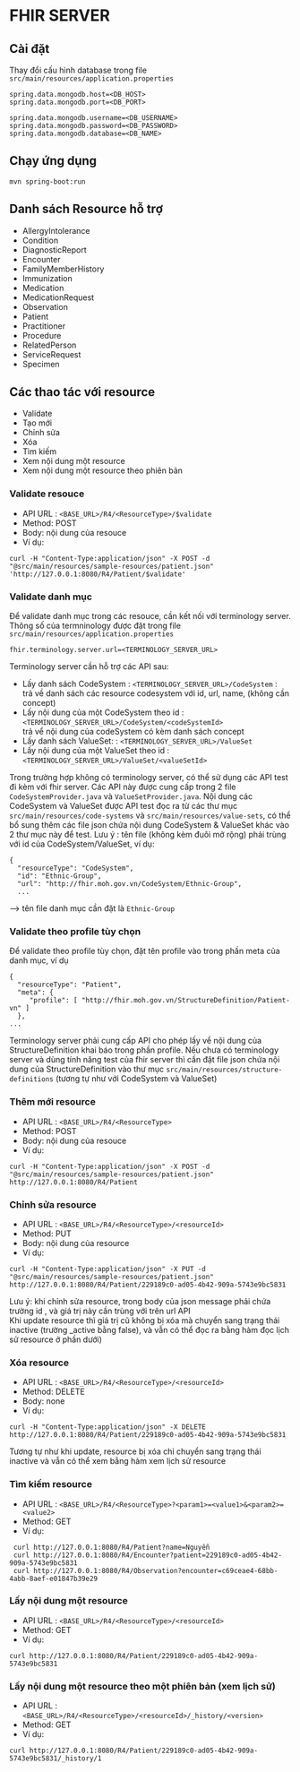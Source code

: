 # FHIR SERVER 

## Cài đặt 
Thay đổi cấu hình database trong file `src/main/resources/application.properties`  

```
spring.data.mongodb.host=<DB_HOST>
spring.data.mongodb.port=<DB_PORT>

spring.data.mongodb.username=<DB_USERNAME>
spring.data.mongodb.password=<DB_PASSWORD>
spring.data.mongodb.database=<DB_NAME>

```

## Chạy ứng dụng  
```
mvn spring-boot:run
```
## Danh sách Resource hỗ trợ  
 - AllergyIntolerance
 - Condition
 - DiagnosticReport
 - Encounter
 - FamilyMemberHistory
 - Immunization
 - Medication
 - MedicationRequest
 - Observation
 - Patient
 - Practitioner
 - Procedure
 - RelatedPerson
 - ServiceRequest
 - Specimen
 
## Các thao tác với resource  
 - Validate
 - Tạo mới
 - Chỉnh sửa
 - Xóa
 - Tìm kiếm
 - Xem nội dung một resource
 - Xem nội dung một resource theo phiên bản
 
### Validate resouce  
- API URL : `<BASE_URL>/R4/<ResourceType>/$validate`
- Method: POST
- Body: nội dung của resouce
- Ví dụ:
```
curl -H "Content-Type:application/json" -X POST -d "@src/main/resources/sample-resources/patient.json" 'http://127.0.0.1:8080/R4/Patient/$validate'
```
  
### Validate danh mục
Để validate danh mục trong các resouce, cần kết nối với terminology server. Thông số của termninology được đặt trong file `src/main/resources/application.properties`  
```
fhir.terminology.server.url=<TERMINOLOGY_SERVER_URL>
```

Terminology server cần hỗ trợ các API sau:  
 - Lấy danh sách CodeSystem : `<TERMINOLOGY_SERVER_URL>/CodeSystem` :  
   trả về danh sách các resource codesystem với id, url, name, (không cần concept)
 - Lấy nội dung của một CodeSystem theo id : `<TERMINOLOGY_SERVER_URL>/CodeSystem/<codeSystemId>`  
   trả vể nội dung của codeSystem có kèm danh sách concept
 - Lấy danh sách ValueSet: : `<TERMINOLOGY_SERVER_URL>/ValueSet` 
 - Lấy nội dung của một ValueSet theo id : `<TERMINOLOGY_SERVER_URL>/ValueSet/<valueSetId>`

Trong trường hợp không có terminology server, có thể sử dụng các API test đi kèm với fhir server. Các API này được cung cấp trong 2 file `CodeSystemProvider.java` và `ValueSetProvider.java`. Nội dung các CodeSystem và ValueSet được API test đọc ra từ các thư mục `src/main/resources/code-systems` và `src/main/resources/value-sets`, có thể bổ sung thêm các file json chứa nội dung CodeSystem & ValueSet khác vào 2 thư mục này để test. Lưu ý : tên file (không kèm đuôi mở rộng) phải trùng với id của CodeSystem/ValueSet, ví dụ:
```
{
  "resourceType": "CodeSystem",
  "id": "Ethnic-Group",
  "url": "http://fhir.moh.gov.vn/CodeSystem/Ethnic-Group",
  ...
  ``` 
--> tên file danh mục cần đặt là `Ethnic-Group`

### Validate theo profile tùy chọn
Để validate theo profile tùy chọn, đặt tên profile vào trong phần meta của danh mục, ví dụ
```
{  
  "resourceType": "Patient",
  "meta": {
     "profile": [ "http://fhir.moh.gov.vn/StructureDefinition/Patient-vn" ]
  },
...
```
Terminology server phải cung cấp API cho phép lấy về nội dung của StructureDefinition khai báo trong phần profile. Nếu chưa có terminology server và dùng tính năng test của fhir server thì cần đặt file json chứa nội dung của StructureDefinition vào thư mục `src/main/resources/structure-definitions` (tương tự như với CodeSystem và ValueSet)

### Thêm mới resource
- API URL : `<BASE_URL>/R4/<ResourceType>`
- Method: POST
- Body: nội dung của resouce
- Ví dụ:
```
curl -H "Content-Type:application/json" -X POST -d "@src/main/resources/sample-resources/patient.json" http://127.0.0.1:8080/R4/Patient
```
 
### Chỉnh sửa resource
- API URL : `<BASE_URL>/R4/<ResourceType>/<resourceId>`
- Method: PUT
- Body: nội dung của resource
- Ví dụ:
```
curl -H "Content-Type:application/json" -X PUT -d "@src/main/resources/sample-resources/patient.json" http://127.0.0.1:8080/R4/Patient/229189c0-ad05-4b42-909a-5743e9bc5831
```
 Lưu ý: khi chỉnh sửa resource, trong body của json message phải chứa trường id , và giá trị này cần trùng với <resourceId> trên url API  
 Khi update resource thì giá trị cũ không bị xóa mà chuyển sang trạng thái inactive (trường _active bằng false), và vẫn có thể đọc ra bằng hàm đọc lịch sử resource ở phần dưới)
 
 ### Xóa resource
- API URL : `<BASE_URL>/R4/<ResourceType>/<resourceId>`
- Method: DELETE
- Body: none
- Ví dụ:
```
curl -H "Content-Type:application/json" -X DELETE http://127.0.0.1:8080/R4/Patient/229189c0-ad05-4b42-909a-5743e9bc5831
 ```
 Tương tự như khi update, resource bị xóa chỉ chuyển sang trạng thái inactive và vẫn có thể xem bằng hàm xem lịch sử resource
 
 ### Tìm kiếm resource
- API URL : `<BASE_URL>/R4/<ResourceType>?<param1>=<value1>&<param2>=<value2>`
- Method: GET
- Ví dụ:
```
 curl http://127.0.0.1:8080/R4/Patient?name=Nguyễn
 curl http://127.0.0.1:8080/R4/Encounter?patient=229189c0-ad05-4b42-909a-5743e9bc5831
 curl http://127.0.0.1:8080/R4/Observation?encounter=c69ceae4-68bb-4abb-8aef-e01847b39e29
```
 
 ### Lấy nội dung một resource
- API URL : `<BASE_URL>/R4/<ResourceType>/<resourceId>`
- Method: GET
- Ví dụ:
```
curl http://127.0.0.1:8080/R4/Patient/229189c0-ad05-4b42-909a-5743e9bc5831
```
 
 ### Lấy nội dung một resource theo một phiên bản (xem lịch sử)
- API URL : `<BASE_URL>/R4/<ResourceType>/<resourceId>/_history/<version>`
- Method: GET
- Ví dụ:
```
curl http://127.0.0.1:8080/R4/Patient/229189c0-ad05-4b42-909a-5743e9bc5831/_history/1
```
